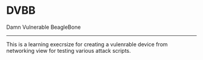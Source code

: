 # DVBB
Damn Vulnerable BeagleBone

---

This is a learning execrsize for creating a vulenrable device from networking view for testing various attack scripts.

